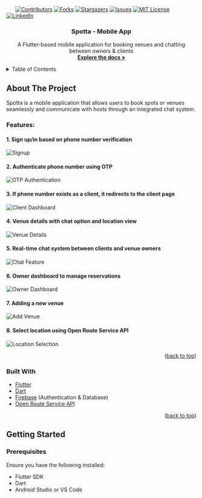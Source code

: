 <!-- PROJECT SHIELDS -->
 &nbsp; &nbsp; &nbsp;
[![Contributors][contributors-shield]][contributors-url]
[![Forks][forks-shield]][forks-url]
[![Stargazers][stars-shield]][stars-url]
[![Issues][issues-shield]][issues-url]
[![MIT License][license-shield]][license-url]
[![LinkedIn][linkedin-shield]][linkedin-url]

<!-- PROJECT LOGO -->
<div align="center">
  <h3 align="center">Spotta - Mobile App</h3>

  <p align="center">
    A Flutter-based mobile application for booking venues and chatting between owners & clients
    <br />
    <a href="https://github.com/Arsany-Osama/Spotta-FlutterApp"><strong>Explore the docs »</strong></a>
  </p>
</div>

<!-- TABLE OF CONTENTS -->
<details>
  <summary>Table of Contents</summary>
  <ol>
    <li>
      <a href="#about-the-project">About The Project</a>
      <ul>
        <li><a href="#features">Features</a></li>
        <li><a href="#built-with">Built With</a></li>
      </ul>
    </li>
    <li>
      <a href="#getting-started">Getting Started</a>
      <ul>
        <li><a href="#prerequisites">Prerequisites</a></li>
        <li><a href="#installation">Installation</a></li>
      </ul>
    </li>
  </ol>
</details>

<!-- ABOUT THE PROJECT -->

## About The Project

Spotta is a mobile application that allows users to book spots or venues seamlessly and communicate with hosts through an integrated chat system.

### Features:

#### 1. Sign up/in based on phone number verification  
   ![Signup](https://github.com/user-attachments/assets/197e6b92-69b8-4230-9695-bd09bcf876e4)

#### 2. Authenticate phone number using OTP  
   ![OTP Authentication](https://github.com/user-attachments/assets/241a87f6-cbbc-4624-92b6-d4f6f5657516)

#### 3. If phone number exists as a client, it redirects to the client page  
   ![Client Dashboard](https://github.com/user-attachments/assets/4c319b7c-8b88-49b3-b060-746e2ed5ae19)

#### 4. Venue details with chat option and location view  
   ![Venue Details](https://github.com/user-attachments/assets/86d56d70-b75d-4f0d-b606-f645acffd944)

#### 5. Real-time chat system between clients and venue owners  
   ![Chat Feature](https://github.com/user-attachments/assets/d42272df-cb38-49a1-b46f-752bc58edbd6)

#### 6. Owner dashboard to manage reservations  
   ![Owner Dashboard](https://github.com/user-attachments/assets/a8699c02-7213-44ff-abbc-fad947eb7803)

#### 7. Adding a new venue  
   ![Add Venue](https://github.com/user-attachments/assets/e6d9c987-19a2-43b8-a961-bb0d3a61f854)

#### 8. Select location using Open Route Service API  
   ![Location Selection](https://github.com/user-attachments/assets/167b419c-6d72-4064-848f-a9d06a669d7a)

<p align="right">(<a href="#readme-top">back to top</a>)</p>

### Built With

* [Flutter](https://flutter.dev/)
* [Dart](https://dart.dev/)
* [Firebase](https://firebase.google.com/) (Authentication & Database)
* [Open Route Service API](https://openrouteservice.org/dev/)

<p align="right">(<a href="#readme-top">back to top</a>)</p>

## Getting Started

### Prerequisites
Ensure you have the following installed:
- Flutter SDK
- Dart
- Android Studio or VS Code

[contributors-shield]: https://img.shields.io/github/contributors/Arsany-Osama/Spotta-FlutterApp.svg?style=for-the-badge
[contributors-url]: https://github.com/Arsany-Osama/Spotta-FlutterApp/graphs/contributors
[forks-shield]: https://img.shields.io/github/forks/Arsany-Osama/Spotta-FlutterApp.svg?style=for-the-badge
[forks-url]: https://github.com/Arsany-Osama/Spotta-FlutterApp/network/members
[stars-shield]: https://img.shields.io/github/stars/Arsany-Osama/Spotta-FlutterApp.svg?style=for-the-badge
[stars-url]: https://github.com/Arsany-Osama/Spotta-FlutterApp/stargazers
[issues-shield]: https://img.shields.io/github/issues/Arsany-Osama/Spotta-FlutterApp.svg?style=for-the-badge
[issues-url]: https://github.com/Arsany-Osama/Spotta-FlutterApp/issues
[license-shield]: https://img.shields.io/github/license/Arsany-Osama/Spotta-FlutterApp.svg?style=for-the-badge
[license-url]: https://github.com/Arsany-Osama/Spotta-FlutterApp/blob/master/LICENSE
[linkedin-shield]: https://img.shields.io/badge/-LinkedIn-black.svg?style=for-the-badge&logo=linkedin&colorB=555
[linkedin-url]: https://linkedin.com/in/arsany-osama-446942264
